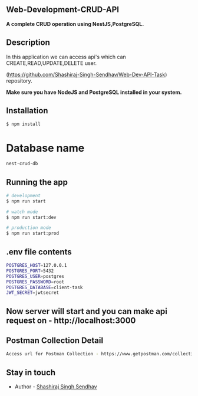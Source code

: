 ## Web-Development-CRUD-API

**A complete CRUD operation using NestJS,PostgreSQL.**


## Description
In this application we can access api's which can CREATE,READ,UPDATE,DELETE user.

(https://github.com/Shashiraj-Singh-Sendhav/Web-Dev-API-Task) repository.

**Make sure you have NodeJS and PostgreSQL installed in your system.**

## Installation

```bash
$ npm install
```

# Database name
```bash
nest-crud-db
```

## Running the app

```bash
# development
$ npm run start

# watch mode
$ npm run start:dev

# production mode
$ npm run start:prod
```

## .env file contents

```bash
POSTGRES_HOST=127.0.0.1
POSTGRES_PORT=5432
POSTGRES_USER=postgres
POSTGRES_PASSWORD=root
POSTGRES_DATABASE=client-task
JWT_SECRET=jwtsecret
```

## Now server will start and you can make api request on - http://localhost:3000 

## Postman Collection Detail
```bash
Access url for Postman Collection - https://www.getpostman.com/collections/e195e00b04f4fcc3a9fe
```

## Stay in touch

- Author - [Shashiraj Singh Sendhav](ssendhav@decode.com)
